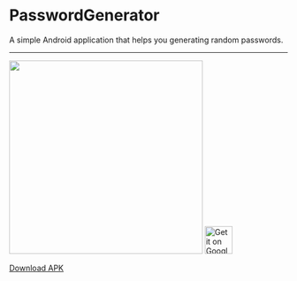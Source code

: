 # PasswordGenerator
A simple Android application that helps you generating random passwords.

---
<img src="https://raw.githubusercontent.com/marcoscgdev/PasswordGenerator/master/Screenshot_1534102095.png" width="350">

<a href="https://play.google.com/store/apps/details?id=com.marcoscg.passwordgenerator">
  <img height="50" alt="Get it on Google Play"
      src="https://play.google.com/intl/en_us/badges/images/apps/en-play-badge.png" />
</a>

<a href="https://github.com/marcoscgdev/PasswordGenerator/releases/download/0.1.1/app-release.apk">Download APK</a>
